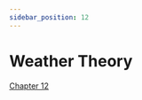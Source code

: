 ```yaml
---
sidebar_position: 12
---
```


# Weather Theory

[Chapter 12](https://www.faa.gov/sites/faa.gov/files/14_phak_ch12.pdf)